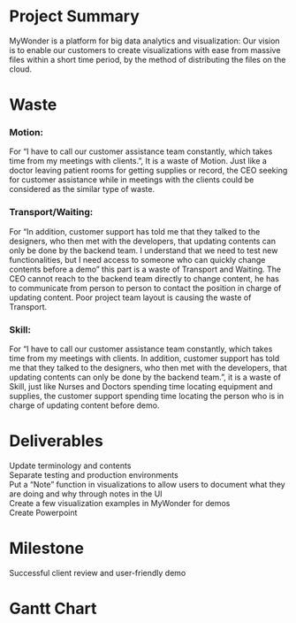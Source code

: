 # Project Summary

MyWonder is a platform for big data analytics and visualization:
Our vision is to enable our customers to create visualizations with ease from massive files within a short time period, by the method of distributing the files on the cloud.


# Waste

### Motion:
For “I have to call our customer assistance team constantly, which takes time from my meetings with clients.”, It is a waste of Motion. Just like a doctor leaving patient rooms for getting supplies or record, the CEO seeking for customer assistance while in meetings with the clients could be considered as the similar type of waste.

### Transport/Waiting:
For “In addition, customer support has told me that they talked to the designers, who then met with the developers, that updating contents can only be done by the backend team. I understand that we need to test new functionalities, but I need access to someone who can quickly change contents before a demo” this part is a waste of Transport and Waiting. The CEO cannot reach to the backend team directly to change content, he has to communicate from person to person to contact the position in charge of updating content. Poor project team layout is causing the waste of Transport.

### Skill:
For “I have to call our customer assistance team constantly, which takes time from my meetings with clients. In addition, customer support has told me that they talked to the designers, who then met with the developers, that updating contents can only be done by the backend team.”, it is a waste of Skill, just like Nurses and Doctors spending time locating equipment and supplies, the customer support spending time locating the person who is in charge of updating content before demo.


# Deliverables
Update terminology and contents  
Separate testing and production environments  
Put a “Note” function in visualizations to allow users to document what they are doing and why through notes in the UI  
Create a few visualization examples in MyWonder for demos  
Create Powerpoint  

# Milestone
Successful client review and user-friendly demo

# Gantt Chart





